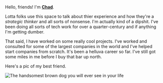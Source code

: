 Hello, friends! I'm  **[Chad](https://www.linkedin.com/in/juettner/)**.

Lotta folks use this space to talk about thier experience and how they're a *strategic thinker* and all sorts of nonsense. I'm actually kind of a dipshit. I've been doing all sorts of tech work for over a quarter-century and if anything I'm getting dumber.

That said, I have worked on some really cool projects. I've worked and consulted for some of the largest companies in the world and I've helped start companies from scratch. It's been a helluva career so far. I've still got some miles in me before I buy that bar up north.

Here's a pic of my best friend.

![The handsomest brown dog you will ever see in your life](/assets/otis.jpeg)
